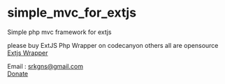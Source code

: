 # simple_mvc_for_extjs

Simple php mvc framework for extjs

please buy ExtJS Php Wrapper on codecanyon others all are opensource<br>
<a href="https://codecanyon.net/item/extjs-easy-php-wrapper/4265716">Extjs Wrapper</a> <br>

Email : srkgns@gmail.com <br>
<a href="">Donate</a> <br>
